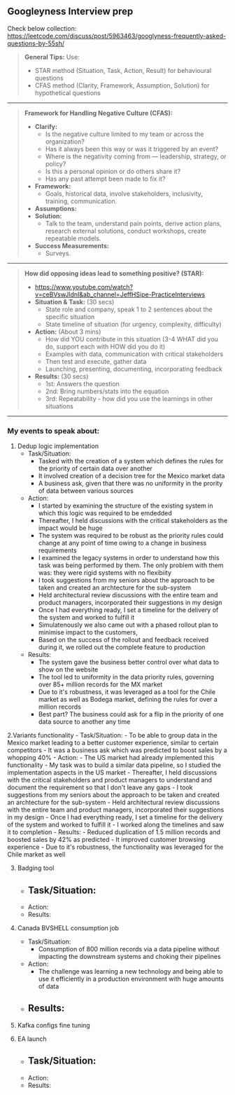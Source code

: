 ## Googleyness Interview prep

Check below collection:
https://leetcode.com/discuss/post/5963463/googlyness-frequently-asked-questions-by-55sh/

> **General Tips:** Use:
>  - STAR method (Situation, Task, Action, Result) for behavioural questions
>  - CFAS method (Clarity, Framework, Assumption, Solution) for hypothetical questions

-----------

> **Framework for Handling Negative Culture (CFAS):**
> - **Clarify:**
>     - Is the negative culture limited to my team or across the organization?
>     - Has it always been this way or was it triggered by an event?
>     - Where is the negativity coming from — leadership, strategy, or policy?
>     - Is this a personal opinion or do others share it?
>     - Has any past attempt been made to fix it?
> - **Framework:**
>     - Goals, historical data, involve stakeholders, inclusivity, training, communication.
> - **Assumptions:**
> - **Solution:**
>     - Talk to the team, understand pain points, derive action plans, research external solutions, conduct workshops, create repeatable models.
> - **Success Measurements:**
>     - Surveys.

-----------

> **How did opposing ideas lead to something positive? (STAR):**
> - https://www.youtube.com/watch?v=ceBVswJldnI&ab_channel=JeffHSipe-PracticeInterviews
> - **Situation & Task:** (30 secs)
>     - State role and company, speak 1 to 2 sentences about the specific situation
>     - State timeline of situation (for urgency, complexity, difficulty)
> - **Action:** (About 3 mins)
>     - How did YOU contribute in this situation (3-4 WHAT did you do, support each with HOW did you do it)
>     - Examples with data, communication with critical stakeholders
>     - Then test and execute, gather data
>     - Launching, presenting, documenting, incorporating feedback
> - **Results:** (30 secs)
>     - 1st: Answers the question
>     - 2nd: Bring numbers/stats into the equation
>     - 3rd: Repeatability - how did you use the learnings in other situations


-----------

### My events to speak about:

1. Dedup logic implementation
   - Task/Situation:
       - Tasked with the creation of a system which defines the rules for the priority of certain data over another
       - It involved creation of a decision tree for the Mexico market data
       - A business ask, given that there was no uniformity in the prority of data between various sources
   - Action:
       - I started by examining the structure of the existing system in which this logic was required to be emdedded
       - Thereafter, I held discussions with the critical stakeholders as the impact would be huge
       - The system was required to be robust as the priority rules could change at any point of time owing to a change in business requirements
       - I examined the legacy systems in order to understand how this task was being performed by them. The only problem with them was: they were rigid systems with no flexibiity
       - I took suggestions from my seniors about the approach to be taken and created an archtecture for the sub-system
       - Held architectural review discussions with the entire team and product managers, incorporated their suggestions in my design
       - Once I had everything ready, I set a timeline for the delivery of the system and worked to fulfill it
       - Simulatenously we also came out with a phased rollout plan to minimise impact to the customers,
       - Based on the success of the rollout and feedback received during it, we rolled out the complete feature to production
    - Results:
       - The system gave the business better control over what data to show on the website
       - The tool led to uniformity in the data priority rules, governing over 85+ million records for the MX market
       - Due to it's robustness, it was leveraged as a tool for the Chile market as well as Bodega market, defining the rules for over a million records
       - Best part? The business could ask for a flip in the priority of one data source to another any time
         
2.Variants functionality
    - Task/Situation:
        - To be able to group data in the Mexico market leading to a better customer experience, similar to certain competitors
        - It was a business ask which was predicted to boost sales by a whopping 40% 
    - Action:
        - The US market had already implemented this functionality
        - My task was to build a similar data pipeline, so I studied the implementation aspects in the US market
        - Thereafter, I held discussions with the critical stakeholders and product managers to understand and document the requirement so that I don't leave any gaps
        - I took suggestions from my seniors about the approach to be taken and created an archtecture for the sub-system
        - Held architectural review discussions with the entire team and product managers, incorporated their suggestions in my design
        - Once I had everything ready, I set a timeline for the delivery of the system and worked to fulfill it
        - I worked along the timelines and saw it to completion
    - Results:
        - Reduced duplication of 1.5 million records and boosted sales by 42% as predicted
        - It improved customer browsing experience
        - Due to it's robustness, the functionality was leveraged for the Chile market as well
        
3. Badging tool
    - Task/Situation:
        - 
    - Action:
    - Results:

4. Canada BVSHELL consumption job
    - Task/Situation:
      - Consumption of 800 million records via a data pipeline without impacting the downstream systems and choking their pipelines
    - Action:
      - The challenge was learning a new technology and being able to use it efficiently in a production environment with huge amounts of data
    - Results:
      - 

5. Kafka configs fine tuning
   
6. EA launch
    - Task/Situation:
      - 
    - Action:
    - Results:
